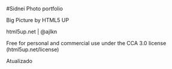 #Sidnei Photo portfolio

Big Picture by HTML5 UP

html5up.net | @ajlkn

Free for personal and commercial use under the CCA 3.0 license (html5up.net/license)

Atualizado